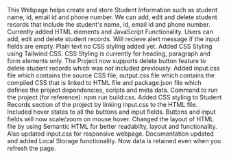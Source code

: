 This Webpage helps create and store Student Information such as student name, id, email id and phone number. We can add, edit and delete student records that include the student's name, id, email id and phone number. Currently added HTML elements and JavaScript Functionality. 
Users can add, edit and delete student records. Will recieve alert message if the input fields are empty. Plain text no CSS styling added yet.
Added CSS Styling using Tailwind CSS. CSS Styling is currently for heading, paragraph and form elements only. The Project now supports delete button feature to delete student records which was not included previously.
Added input.css file which contains the source CSS file, output.css file which contains the compiled CSS that is linked to HTML file and package.json file which defines the project dependencies, scripts and meta data. Command to run the project (for reference): npm run build:css.
Added CSS styling to Student Records section of the project by linking input.css to the HTML file. Included hover states to all the buttons and input fields. Buttons and input fields will now scale/zoom on mouse hover.
Changed the layout of HTML file by using Semantic HTML for better readabilty, layout and functionality. Also updated input.css for responsive webpage.
Documentation updated and added Local Storage functionality. Now data is retained even when you refresh the page.
